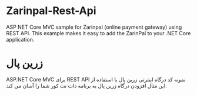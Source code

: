 # Zarinpal-Rest-Api
ASP NET Core MVC sample for Zarinpal (online payment gateway) using REST API.
This example makes it easy to add the ZarinPal to your .NET Core application.

# زرین پال
ASP.NET Core MVC برای REST API نمونه کد درگاه اینترتی زرین پال با استفاده از
این مثال افزودن درگاه زرین پال به برنامه دات نت کور شما را آسان می کند.
